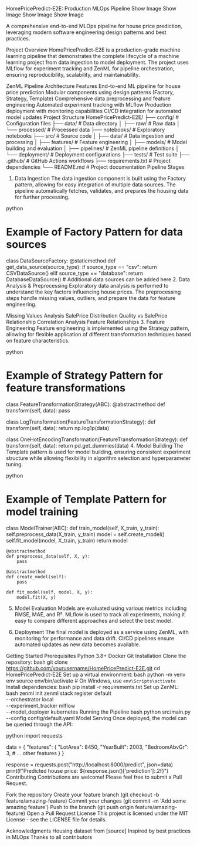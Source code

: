 HomePricePredict-E2E: Production MLOps Pipeline
Show Image
Show Image
Show Image
Show Image

A comprehensive end-to-end MLOps pipeline for house price prediction, leveraging modern software engineering design patterns and best practices.

Project Overview
HomePricePredict-E2E is a production-grade machine learning pipeline that demonstrates the complete lifecycle of a machine learning project from data ingestion to model deployment. The project uses MLflow for experiment tracking and ZenML for pipeline orchestration, ensuring reproducibility, scalability, and maintainability.

ZenML Pipeline Architecture
Features
End-to-end ML pipeline for house price prediction
Modular components using design patterns (Factory, Strategy, Template)
Comprehensive data preprocessing and feature engineering
Automated experiment tracking with MLflow
Production deployment with monitoring capabilities
CI/CD integration for automated model updates
Project Structure
HomePricePredict-E2E/
├── config/                  # Configuration files
├── data/                    # Data directory
│   ├── raw/                 # Raw data
│   └── processed/           # Processed data
├── notebooks/               # Exploratory notebooks
├── src/                     # Source code
│   ├── data/                # Data ingestion and processing
│   ├── features/            # Feature engineering
│   ├── models/              # Model building and evaluation
│   ├── pipelines/           # ZenML pipeline definitions
│   └── deployment/          # Deployment configurations
├── tests/                   # Test suite
├── .github/                 # GitHub Actions workflows
├── requirements.txt         # Project dependencies
└── README.md                # Project documentation
Pipeline Stages
1. Data Ingestion
The data ingestion component is built using the Factory pattern, allowing for easy integration of multiple data sources. The pipeline automatically fetches, validates, and prepares the housing data for further processing.

python
# Example of Factory Pattern for data sources
class DataSourceFactory:
    @staticmethod
    def get_data_source(source_type):
        if source_type == "csv":
            return CSVDataSource()
        elif source_type == "database":
            return DatabaseDataSource()
        # Additional data sources can be added here
2. Data Analysis & Preprocessing
Exploratory data analysis is performed to understand the key factors influencing house prices. The preprocessing steps handle missing values, outliers, and prepare the data for feature engineering.

Missing Values Analysis
SalePrice Distribution
Quality vs SalePrice Relationship
Correlation Analysis
Feature Relationships
3. Feature Engineering
Feature engineering is implemented using the Strategy pattern, allowing for flexible application of different transformation techniques based on feature characteristics.

python
# Example of Strategy Pattern for feature transformations
class FeatureTransformationStrategy(ABC):
    @abstractmethod
    def transform(self, data):
        pass

class LogTransformation(FeatureTransformationStrategy):
    def transform(self, data):
        return np.log1p(data)

class OneHotEncodingTransformation(FeatureTransformationStrategy):
    def transform(self, data):
        return pd.get_dummies(data)
4. Model Building
The Template pattern is used for model building, ensuring consistent experiment structure while allowing flexibility in algorithm selection and hyperparameter tuning.

python
# Example of Template Pattern for model training
class ModelTrainer(ABC):
    def train_model(self, X_train, y_train):
        self.preprocess_data(X_train, y_train)
        model = self.create_model()
        self.fit_model(model, X_train, y_train)
        return model
        
    @abstractmethod
    def preprocess_data(self, X, y):
        pass
        
    @abstractmethod
    def create_model(self):
        pass
        
    def fit_model(self, model, X, y):
        model.fit(X, y)
5. Model Evaluation
Models are evaluated using various metrics including RMSE, MAE, and R². MLflow is used to track all experiments, making it easy to compare different approaches and select the best model.

6. Deployment
The final model is deployed as a service using ZenML, with monitoring for performance and data drift. CI/CD pipelines ensure automated updates as new data becomes available.

Getting Started
Prerequisites
Python 3.8+
Docker
Git
Installation
Clone the repository:
bash
git clone https://github.com/yourusername/HomePricePredict-E2E.git
cd HomePricePredict-E2E
Set up a virtual environment:
bash
python -m venv env
source env/bin/activate  # On Windows, use `env\Scripts\activate`
Install dependencies:
bash
pip install -r requirements.txt
Set up ZenML:
bash
zenml init
zenml stack register default \
    --orchestrator local \
    --experiment_tracker mlflow \
    --model_deployer kubernetes
Running the Pipeline
bash
python src/main.py --config config/default.yaml
Model Serving
Once deployed, the model can be queried through the API:

python
import requests

data = {
    "features": {
        "LotArea": 8450,
        "YearBuilt": 2003,
        "BedroomAbvGr": 3,
        # ... other features
    }
}

response = requests.post("http://localhost:8000/predict", json=data)
print(f"Predicted house price: ${response.json()['prediction']:.2f}")
Contributing
Contributions are welcome! Please feel free to submit a Pull Request.

Fork the repository
Create your feature branch (git checkout -b feature/amazing-feature)
Commit your changes (git commit -m 'Add some amazing feature')
Push to the branch (git push origin feature/amazing-feature)
Open a Pull Request
License
This project is licensed under the MIT License - see the LICENSE file for details.

Acknowledgments
Housing dataset from [source]
Inspired by best practices in MLOps
Thanks to all contributors
